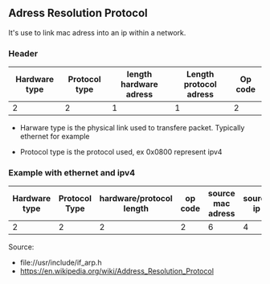 ## Adress Resolution Protocol 

It's use to link mac adress into an ip within a network.

### Header

| Hardware type | Protocol type | length hardware adress | Length protocol adress | Op code |
|---------------|---------------|------------------------|------------------------|---------|
| 2 | 2 | 1 | 1 | 2 |

* Harware type is the physical link used to transfere packet.
Typically ethernet for example

* Protocol type is the protocol used, ex 0x0800 represent ipv4

### Example with ethernet and ipv4

| Hardware type | Protocol Type | hardware/protocol length | op code | source mac adress | source ip | destination mac adress | destinations ip | 
|---------------|---------------|--------------------------|---------|-------------------|-----------|------------------------|-----------------|
| 2 | 2 | 2 | 2 |6 | 4 | 6 | 4 |

Source:
* file://usr/include/if_arp.h
* https://en.wikipedia.org/wiki/Address_Resolution_Protocol
